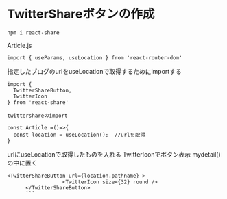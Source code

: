 # TwitterShareボタンの作成  

```
npm i react-share
```  

Article.js  
```
import { useParams, useLocation } from 'react-router-dom'  
```  
指定したブログのurlをuseLocationで取得するためにimportする  

```
import { 
  TwitterShareButton, 
  TwitterIcon
} from 'react-share'

twittershareのimport  

const Article =()=>{
  const location = useLocation();  //urlを取得
}
  ```  
  
  urlにuseLocationで取得したものを入れる
  TwitterIconでボタン表示
  mydetail()の中に置く 
  ```
<TwitterShareButton url={location.pathname} >
                    <TwitterIcon size={32} round />
        </TwitterShareButton>
        ```  
        
